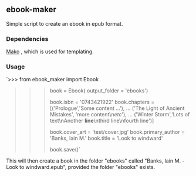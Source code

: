 ## ebook-maker

Simple script to create an ebook in epub format.

### Dependencies

[Mako](http://www.makotemplates.org/) , which is used for templating. 

### Usage

`>>> from ebook_maker import Ebook
>>> book = Ebook( output_folder = 'ebooks')
>>>
>>> book.isbn     = '0743421922'
>>> book.chapters =  [('Prologue','Some content ...'),
...                   ('The Light of Ancient Mistakes', 'more content\n<i>etc</i>'),
...                   ('Winter Storm','Lots of text\nAnother <b>line</b>\nthird line\nfourth line')]
>>>
>>> book.cover_art      = 'test/cover.jpg'
>>> book.primary_author = 'Banks, Iain M.'
>>> book.title          = 'Look to windward'
>>>
>>> book.save()`

This will then create a book in the folder "ebooks" called "Banks, Iain M. - Look to windward.epub", 
provided the folder "ebooks" exists.

